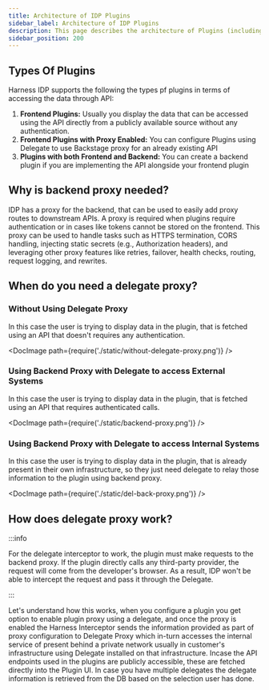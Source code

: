```yaml
---
title: Architecture of IDP Plugins
sidebar_label: Architecture of IDP Plugins
description: This page describes the architecture of Plugins (including Custom Plugins) and talk about Configuration, Backend Proxy and Delegate Proxy.
sidebar_position: 200
---
```


## Types Of Plugins
Harness IDP supports the following the types pf plugins in terms of accessing the data through API:

1. **Frontend Plugins:** Usually you display the data that can be accessed using the API directly from a publicly available source without any authentication. 
2. **Frontend Plugins with Proxy Enabled:** You can configure Plugins using Delegate to use Backstage proxy for an already existing API
3. **Plugins with both Frontend and Backend:** You can create a backend plugin if you are implementing the API alongside your frontend plugin

## Why is backend proxy needed?

IDP has a proxy for the backend, that can be used to easily add proxy routes to downstream APIs. A proxy is required when plugins require authentication or in cases like tokens cannot be stored on the frontend. This proxy can be used to handle tasks such as HTTPS termination, CORS handling, injecting static secrets (e.g., Authorization headers), and leveraging other proxy features like retries, failover, health checks, routing, request logging, and rewrites.

## When do you need a delegate proxy?

### Without Using Delegate Proxy

In this case the user is trying to display data in the plugin, that is fetched using an API that doesn't requires any authentication. 

<DocImage path={require('./static/without-delegate-proxy.png')} />

### Using Backend Proxy with Delegate to access External Systems

In this case the user is trying to display data in the plugin, that is fetched using an API that requires authenticated calls. 

<DocImage path={require('./static/backend-proxy.png')} />


### Using Backend Proxy with Delegate to access Internal Systems

In this case the user is trying to display data in the plugin, that is already present in their own infrastructure, so they just need delegate to relay those information to the plugin using backend proxy. 

<DocImage path={require('./static/del-back-proxy.png')} />


## How does delegate proxy work?

:::info

For the delegate interceptor to work, the plugin must make requests to the backend proxy. If the plugin directly calls any third-party provider, the request will come from the developer's browser. As a result, IDP won't be able to intercept the request and pass it through the Delegate.

:::

Let's understand how this works, when you configure a plugin you get option to enable plugin proxy using a delegate, and once the proxy is enabled the Harness Interceptor sends the information provided as part of proxy configuration to Delegate Proxy which in-turn accesses the internal service of present behind a private network usually in customer's infrastructure using Delegate installed on that infrastructure. Incase the API endpoints used in the plugins are publicly accessible, these are fetched directly into the Plugin UI. In case you have multiple delegates the delegate information is retrieved from the DB based on the selection user has done. 

